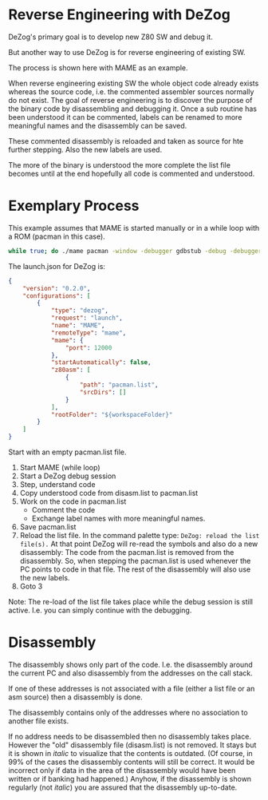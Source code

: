 # Reverse Engineering with DeZog

DeZog's primary goal is to develop new Z80 SW and debug it.

But another way to use DeZog is for reverse engineering of existing SW.

The process is shown here with MAME as an example.

When reverse engineering existing SW the whole object code already exists whereas the source code, i.e. the commented assembler sources normally do not exist.
The goal of reverse engineering is to discover the purpose of the binary code by disassembling and debugging it.
Once a sub routine has been understood it can be commented, labels can be renamed to more meaningful names and the disassembly can be saved.

These commented disassembly is reloaded and taken as source for hte further stepping. Also the new labels are used.

The more of the binary is understood the more complete the list file becomes until at the end hopefully all code is commented and understood.


# Exemplary Process

This example assumes that MAME is started manually or in a while loop with a ROM (pacman in this case).
~~~bash
while true; do ./mame pacman -window -debugger gdbstub -debug -debugger_port 12000 -verbose ; sleep 2 ; done
~~~


The launch.json for DeZog is:
~~~json
{
    "version": "0.2.0",
    "configurations": [
        {
            "type": "dezog",
            "request": "launch",
            "name": "MAME",
            "remoteType": "mame",
            "mame": {
                "port": 12000
            },
            "startAutomatically": false,
            "z80asm": [
                {
                    "path": "pacman.list",
                    "srcDirs": []
                }
            ],
            "rootFolder": "${workspaceFolder}"
        }
    ]
}
~~~


Start with an empty pacman.list file.

1. Start MAME (while loop)
2. Start a DeZog debug session
3. Step, understand code
4. Copy understood code from disasm.list to pacman.list
5. Work on the code in pacman.list
	- Comment the code
	- Exchange label names with more meaningful names.
6. Save pacman.list
7. Reload the list file. In the command palette type: ```DeZog: reload the list file(s).```
At that point DeZog will re-read the symbols and also do a new disassembly: The code from the pacman.list is removed from the disassembly. So, when stepping the pacman.list is used whenever the PC points to code in that file.
The rest of the disassembly will also use the new labels.
7. Goto 3

Note: The re-load of the list file takes place while the debug session is still active. I.e. you can simply continue with the debugging.


# Disassembly

The disassembly shows only part of the code.
I.e. the disassembly around the current PC and also disassembly from the addresses on the call stack.

If one of these addresses is not associated with a file (either a list file or an asm source) then a disassembly is done.

The disassembly contains only of the addresses where no association to another file exists.

If no address needs to be disassembled then no disassembly takes place.
However the "old" disassembly file (disasm.list) is not removed.
It stays but it is shown in _italic_ to visualize that the contents is outdated.
(Of course, in 99% of the cases the disassembly contents will still be correct. It would be incorrect only if data in the area of the disassembly would have been written or if banking had happened.)
Anyhow, if the disassembly is shown regularly (not _italic_) you are assured that the disassembly up-to-date.

